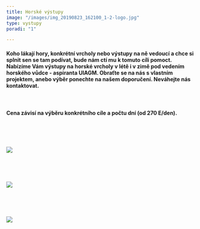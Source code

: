 ```yaml
---
title: Horské výstupy
image: "/images/img_20190823_162100_1-2-logo.jpg"
type: vystupy
poradi: "1"

---
```

#### **Koho lákají hory, konkrétní vrcholy nebo výstupy na ně vedoucí a chce si splnit sen se tam podívat, bude nám ctí mu k tomuto cíli pomoct. Nabízíme Vám výstupy na horské vrcholy v létě i v zimě pod vedením horského vůdce - aspiranta UIAGM. Obraťte se na nás s vlastním projektem, anebo výběr ponechte na našem doporučení. Neváhejte nás kontaktovat.**

&nbsp;

#### **Cena závisí na výběru konkrétního cíle a počtu dní (od 270 E/den).**

 

 

![](/images/img_20190722_104623-2-logo.jpg)

 

 

![](/images/img_20190921_123213_5.jpg)

 

 

![](/images/dscn2763.JPG)